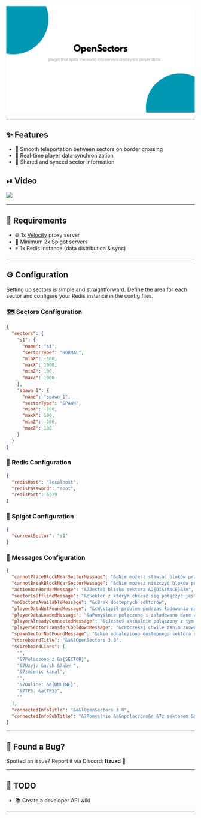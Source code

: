 <div align="center">
  <img src="/assets/banner.png" alt="Banner" style="max-width: 100%; height: auto;" />
</div>

---

## ✨ Features

- 🚪 Smooth teleportation between sectors on border crossing  
- 🔄 Real-time player data synchronization  
- 🧭 Shared and synced sector information  

## ⏯ Video

![](assets/video-example.gif)<br/>

---

## 🧰 Requirements

- 🌐 1x [Velocity](https://velocitypowered.com/) proxy server  
- 🧱 Minimum 2x Spigot servers  
- ⚡ 1x Redis instance (data distribution & sync)

---

## ⚙️ Configuration

Setting up sectors is simple and straightforward. Define the area for each sector and configure your Redis instance in the config files.

### 🗺️ Sectors Configuration

```json
{
  "sectors": {
    "s1": {
      "name": "s1",
      "sectorType": "NORMAL",
      "minX": -100,
      "maxX": 1000,
      "minZ": 100,
      "maxZ": 1000
    },
    "spawn_1": {
      "name": "spawn_1",
      "sectorType": "SPAWN",
      "minX": -100,
      "maxX": 100,
      "minZ": -100,
      "maxZ": 100
    }
  }
}
```

### 🧠 Redis Configuration

```json
{
  "redisHost": "localhost",
  "redisPassword": "root",
  "redisPort": 6379
}
```

### 📍 Spigot Configuration

```json
{
  "currentSector": "s1"
}
```

### 💬 Messages Configuration

```json
{
  "cannotPlaceBlockNearSectorMessage": "&cNie możesz stawiać bloków przy granicy sektora!",
  "cannotBreakBlockNearSectorMessage": "&cNie możesz niszczyć bloków przy granicy sektora!",
  "actionbarBorderMessage": "&7Jesteś blisko sektora &2{DISTANCE}&7m",
  "sectorIsOfflineMessage": "&cSektor z którym chcesz się połączyć jest aktualnie wyłączony!",
  "noSectorsAvailableMessage": "&cBrak dostepnych sektorów",
  "playerDataNotFoundMessage": "&cWystąpił problem podczas ładowania danych",
  "playerDataLoadedMessage": "&aPomyślnie połączono i załadowano dane w ciągu &2{TIME}ms",
  "playerAlreadyConnectedMessage": "&cJesteś aktualnie połączony z tym kanałem",
  "playerSectorTransferCooldownMessage": "&cPoczekaj chwile zanim znowu przejdziesz przez sektor",
  "spawnSectorNotFoundMessage": "&cNie odnaleziono dostepnego sektora spawna",
  "scoreboardTitle": "&a&lOpenSectors 3.0",
  "scoreboardLines": [
    "",
    "&7Polaczono z &a{SECTOR}",
    "&7Uzyj: &a/ch &7aby ",
    "&7zmienic kanal",
    "",
    "&7Online: &a{ONLINE}",
    "&7TPS: &a{TPS}",
    ""
  ],
  "connectedInfoTitle": "&a&lOpenSectors 3.0",
  "connectedInfoSubTitle": "&7Pomyslnie &a&npolaczono&r &7z sektorem &a&n{SECTOR}"
}

```

---

## 🐛 Found a Bug?

Spotted an issue? Report it via Discord: **fizuxd** 💬

---

## 📌 TODO

- 📚 Create a developer API wiki

---
